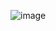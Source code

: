![image](https://user-images.githubusercontent.com/96937623/151784008-3a464bd0-dd61-416a-8e16-77805fa7ee53.png)
